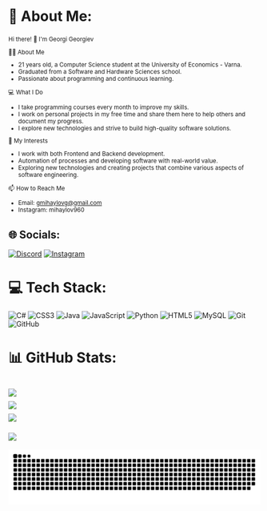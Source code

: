 # 💫 About Me:
<small>
Hi there! 👋 I'm Georgi Georgiev  

👨‍🎓 About Me  
- 21 years old, a Computer Science student at the University of Economics - Varna.
- Graduated from a Software and Hardware Sciences school.  
- Passionate about programming and continuous learning.  

💻 What I Do  
- I take programming courses every month to improve my skills.  
- I work on personal projects in my free time and share them here to help others and document my progress.  
- I explore new technologies and strive to build high-quality software solutions.  

🎯 My Interests  
- I work with both Frontend and Backend development.  
- Automation of processes and developing software with real-world value.  
- Exploring new technologies and creating projects that combine various aspects of software engineering.  

📫 How to Reach Me  
- Email: gmihaylovg@gmail.com  
- Instagram: mihaylov960  
</small>


## 🌐 Socials:
[![Discord](https://img.shields.io/badge/Discord-%237289DA.svg?logo=discord&logoColor=white)](https://discord.gg/bggeorge1912#2348) [![Instagram](https://img.shields.io/badge/Instagram-%23E4405F.svg?logo=Instagram&logoColor=white)](https://instagram.com/mihaylov960) 

# 💻 Tech Stack:
![C#](https://img.shields.io/badge/c%23-%23239120.svg?style=for-the-badge&logo=csharp&logoColor=white) ![CSS3](https://img.shields.io/badge/css3-%231572B6.svg?style=for-the-badge&logo=css3&logoColor=white) ![Java](https://img.shields.io/badge/java-%23ED8B00.svg?style=for-the-badge&logo=openjdk&logoColor=white) ![JavaScript](https://img.shields.io/badge/javascript-%23323330.svg?style=for-the-badge&logo=javascript&logoColor=%23F7DF1E) ![Python](https://img.shields.io/badge/python-3670A0?style=for-the-badge&logo=python&logoColor=ffdd54) ![HTML5](https://img.shields.io/badge/html5-%23E34F26.svg?style=for-the-badge&logo=html5&logoColor=white) ![MySQL](https://img.shields.io/badge/mysql-4479A1.svg?style=for-the-badge&logo=mysql&logoColor=white) ![Git](https://img.shields.io/badge/git-%23F05033.svg?style=for-the-badge&logo=git&logoColor=white) ![GitHub](https://img.shields.io/badge/github-%23121011.svg?style=for-the-badge&logo=github&logoColor=white)
# 📊 GitHub Stats:

![](https://github-readme-stats.vercel.app/api?username=GeorgiGeorgiev-IT&theme=dark&hide_border=false&include_all_commits=false&count_private=false)<br/> 
![](https://github-readme-streak-stats.herokuapp.com/?user=GeorgiGeorgiev-IT&theme=dark&hide_border=false)<br/>
![](https://github-readme-stats.vercel.app/api/top-langs/?username=GeorgiGeorgiev-IT&theme=dark&hide_border=false&include_all_commits=false&count_private=false&layout=compact)
---
[![](https://visitcount.itsvg.in/api?id=GeorgiGeorgiev-IT&icon=0&color=0)](https://visitcount.itsvg.in)

<!-- Proudly created with GPRM ( https://gprm.itsvg.in ) -->

![snake gif](https://github.com/GeorgiGeorgiev-IT/GeorgiGeorgiev-IT/blob/output/github-snake-dark.svg)


<!-- Proudly created with GPRM ( https://gprm.itsvg.in ) -->



